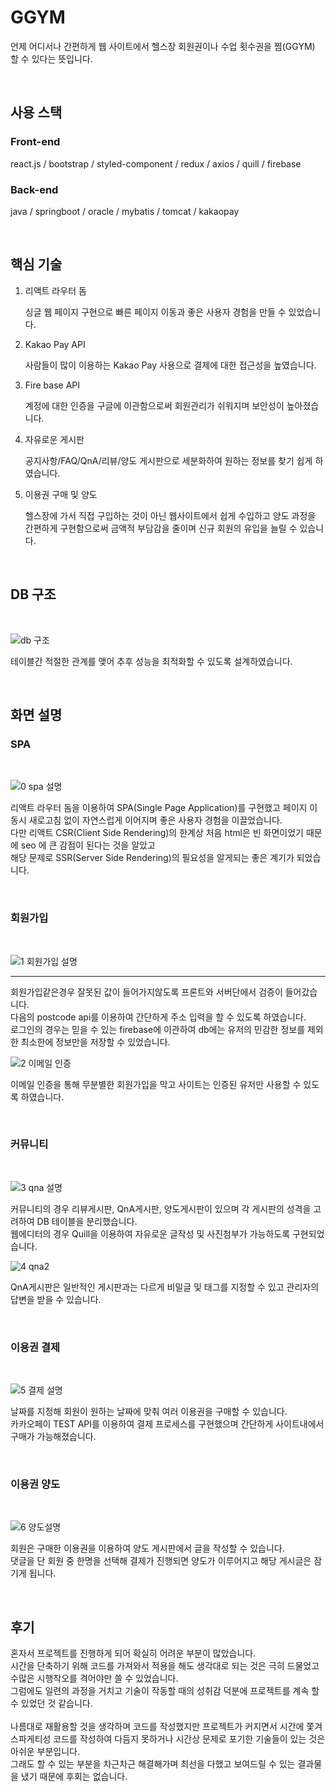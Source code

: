 <h1>GGYM</h1>

언제 어디서나 간편하게 웹 사이트에서​
헬스장 회원권이나 수업 횟수권을 찜(GGYM) 할 수 있다는 뜻입니다.

<br>
<h2>사용 스택</h2>

<h3>Front-end</h3>

react.js / bootstrap / styled-component / redux / axios / quill / firebase 

<h3>Back-end</h3>

java / springboot / oracle / mybatis / tomcat / kakaopay

<br>
<h2>핵심 기술</h2>

1. 리액트 라우터 돔

    싱글 웹 페이지 구현으로 빠른 페이지 이동과 좋은 사용자 경험을 만들 수 있었습니다.

2. Kakao Pay API
  
    사람들이 많이 이용하는 Kakao Pay 사용으로 결제에 대한 접근성을 높였습니다.

3. Fire base API

    계정에 대한 인증을 구글에 이관함으로써 회원관리가 쉬워지며 보안성이 높아졌습니다.

4. 자유로운 게시판
  
    공지사항/FAQ/QnA/리뷰/양도 게시판으로 세분화하여 원하는 정보를 찾기 쉽게 하였습니다.

5. 이용권 구매 및 양도

    헬스장에 가서 직접 구입하는 것이 아닌 웹사이트에서 쉽게 수입하고 양도 과정을 간편하게 구현함으로써 금액적 부담감을 줄이며 신규 회원의 유입을 늘릴 수 있습니다.

<br>
<h2>DB 구조</h2>

<br>

![db 구조](https://github.com/user-attachments/assets/ee73afeb-73f6-4291-87eb-6c56f9e6bf16)
<br>

테이블간 적절한 관계를 맺어 추후 성능을 최적화할 수 있도록 설계하였습니다.

<br>
<h2>화면 설명</h2>

<h3>SPA</h3>

<br>

![0 spa 설명](https://github.com/user-attachments/assets/edceef10-c0c3-420c-b466-ec86c702e4f3)
<br>

리액트 라우터 돔을 이용하여 SPA(Single Page Application)를 구현했고 페이지 이동시 새로고침 없이 자연스럽게 이어지며 좋은 사용자 경험을 이끌었습니다.
<br>
다만 리액트 CSR(Client Side Rendering)의 한계상 처음 html은 빈 화면이었기 때문에 seo 에 큰 감점이 된다는 것을 알았고 
<br>
해당 문제로 SSR(Server Side Rendering)의 필요성을 알게되는 좋은 계기가 되었습니다.

<br>
<h3>회원가입</h3>

<br>

![1 회원가입 설명](https://github.com/user-attachments/assets/1b014bb1-e847-4e22-87ef-147d63e823ef)
<br>

<hr/>
회원가입같은경우 잘못된 값이 들어가지않도록 프론트와 서버단에서 검증이 들어갔습니다.
<br>
다음의 postcode api를 이용하여 간단하게 주소 입력을 할 수 있도록 하였습니다.
<br>
로그인의 경우는 믿을 수 있는 firebase에 이관하여 db에는 유저의 민감한 정보를 제외한 최소한에 정보만을 저장할 수 있었습니다.

<br>

![2 이메일 인증](https://github.com/user-attachments/assets/26c2fb06-491f-4dcf-bbab-7820acbe6588)
<br>

이메일 인증을 통해 무분별한 회원가입을 막고 사이트는 인증된 유저만 사용할 수 있도록 하였습니다.

<br>
<h3>커뮤니티</h3>

<br>

![3 qna 설명](https://github.com/user-attachments/assets/450030f9-c577-4c4a-95f5-4550fd548202)
<br>

커뮤니티의 경우 리뷰게시판, QnA게시판, 양도게시판이 있으며 각 게시판의 성격을 고려하여 DB 테이블을 분리했습니다.
<br>
웹에디터의 경우 Quill을 이용하여 자유로운 글작성 및 사진첨부가 가능하도록 구현되었습니다.
<br>

![4 qna2](https://github.com/user-attachments/assets/d9cbde4e-2132-4376-b8d4-bb7896a9c18f)
<br>

QnA게시판은 일반적인 게시판과는 다르게 비밀글 및 태그를 지정할 수 있고 관리자의 답변을 받을 수 있습니다.

<br>
<h3>이용권 결제</h3>

<br>

![5 결제 설명](https://github.com/user-attachments/assets/df645a43-0c9a-4fab-bb6e-1732e8506e8f)
<br>

날짜를 지정해 회원이 원하는 날짜에 맞춰 여러 이용권을 구매할 수 있습니다.
<br>
카카오페이 TEST API를 이용하여 결제 프로세스를 구현했으며 간단하게 사이트내에서 구매가 가능해졌습니다.

<br>
<h3>이용권 양도</h3>

<br>

![6 양도설명](https://github.com/user-attachments/assets/ce8a1be1-484f-4781-a356-3499e9a27486)
<br>

회원은 구매한 이용권을 이용하여 양도 게시판에서 글을 작성할 수 있습니다.
<br>
댓글을 단 회원 중 한명을 선택해 결제가 진행되면 양도가 이루어지고 해당 게시글은 잠기게 됩니다.

<br>
<h2>후기</h2>

혼자서 프로젝트를 진행하게 되어 확실히 어려운 부분이 많았습니다.
<br>
시간을 단축하기 위해 코드를 가져와서 적용을 해도 생각대로 되는 것은
극히 드물었고 수많은 시행착오를 격어야만 쓸 수 있었습니다. 
<br>
그럼에도 일련의 과정을 거치고 기술이 작동할 때의 성취감 덕분에 
프로젝트를 계속 할 수 있었던 것 같습니다. 
<br><br>
나름대로 재활용할 것을 생각하며 코드를 작성했지만 프로젝트가 커지면서 
시간에 쫓겨 스파게티성 코드를 작성하여 다듬지 못하거나 시간상 문제로
포기한 기술들이 있는 것은 아쉬운 부분입니다. 
<br>
그래도 할 수 있는 부분을 차근차근 해결해가며 최선을 다했고 
보여드릴 수 있는 결과물을 냈기 때문에 후회는 없습니다. 

